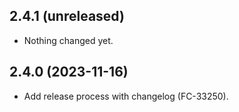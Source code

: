 
## 2.4.1 (unreleased)


- Nothing changed yet.


## 2.4.0 (2023-11-16)

- Add release process with changelog (FC-33250).
